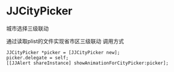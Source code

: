 # JJCityPicker
城市选择三级联动


通过读取plist的文件实现省市区三级联动
调用方式
```
JJCityPicker *picker = [JJCityPicker new];
picker.delegate = self;
[[JJAlert shareInstance] showAnimationForCityPicker:picker];
```

